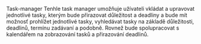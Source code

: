 Task-manager
Tenhle task manager umožňuje užívateli vkládat a upravovat jednotlivé tasky, kterým bude přirazovat důležitost a deadliny a bude mít možnosť prohlížet jednotlivé tasky, vyhledávat tasky na základě důležitosti, deadlinů, termínu zadávaní a podobně. Rovnež bude spolupracovat s kalendářem na zobrazování tasků a přirazování deadlinů.
